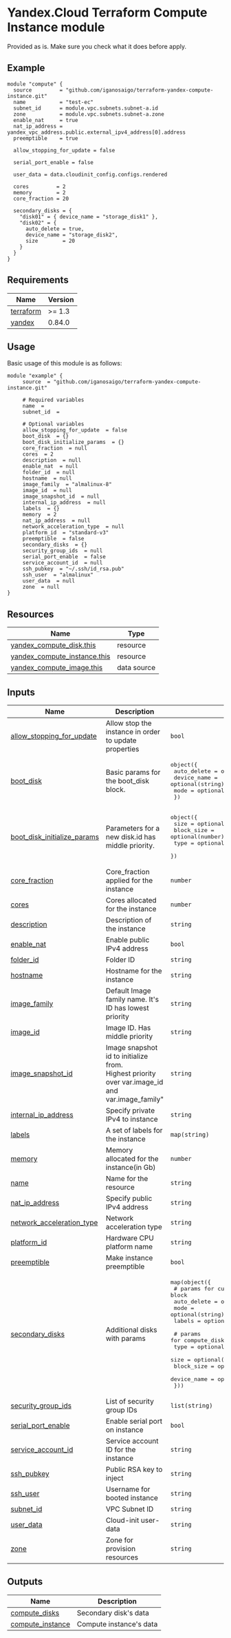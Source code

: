 # Yandex.Cloud Terraform Compute Instance module
Provided as is. Make sure you check what it does before apply.
<!-- BEGIN_TF_DOCS -->

## Example

```hcl
module "compute" {
  source         = "github.com/iganosaigo/terraform-yandex-compute-instance.git"
  name           = "test-ec"
  subnet_id      = module.vpc.subnets.subnet-a.id
  zone           = module.vpc.subnets.subnet-a.zone
  enable_nat     = true
  nat_ip_address = yandex_vpc_address.public.external_ipv4_address[0].address
  preemptible    = true

  allow_stopping_for_update = false

  serial_port_enable = false

  user_data = data.cloudinit_config.configs.rendered

  cores         = 2
  memory        = 2
  core_fraction = 20

  secondary_disks = {
    "disk01" = { device_name = "storage_disk1" },
    "disk02" = {
      auto_delete = true,
      device_name = "storage_disk2",
      size        = 20
    }
  }
}

```

## Requirements

| Name | Version |
|------|---------|
| <a name="requirement_terraform"></a> [terraform](#requirement\_terraform) | >= 1.3 |
| <a name="requirement_yandex"></a> [yandex](#requirement\_yandex) | 0.84.0 |

## Usage
Basic usage of this module is as follows:

```hcl
module "example" {
	 source  = "github.com/iganosaigo/terraform-yandex-compute-instance.git"

	 # Required variables
	 name  = 
	 subnet_id  = 

	 # Optional variables
	 allow_stopping_for_update  = false
	 boot_disk  = {}
	 boot_disk_initialize_params  = {}
	 core_fraction  = null
	 cores  = 2
	 description  = null
	 enable_nat  = null
	 folder_id  = null
	 hostname  = null
	 image_family  = "almalinux-8"
	 image_id  = null
	 image_snapshot_id  = null
	 internal_ip_address  = null
	 labels  = {}
	 memory  = 2
	 nat_ip_address  = null
	 network_acceleration_type  = null
	 platform_id  = "standard-v3"
	 preemptible  = false
	 secondary_disks  = {}
	 security_group_ids  = null
	 serial_port_enable  = false
	 service_account_id  = null
	 ssh_pubkey  = "~/.ssh/id_rsa.pub"
	 ssh_user  = "almalinux"
	 user_data  = null
	 zone  = null
}
```

## Resources

| Name | Type |
|------|------|
| [yandex_compute_disk.this](https://registry.terraform.io/providers/yandex-cloud/yandex/0.84.0/docs/resources/compute_disk) | resource |
| [yandex_compute_instance.this](https://registry.terraform.io/providers/yandex-cloud/yandex/0.84.0/docs/resources/compute_instance) | resource |
| [yandex_compute_image.this](https://registry.terraform.io/providers/yandex-cloud/yandex/0.84.0/docs/data-sources/compute_image) | data source |

## Inputs

| Name | Description | Type | Default | Required |
|------|-------------|------|---------|:--------:|
| <a name="input_allow_stopping_for_update"></a> [allow\_stopping\_for\_update](#input\_allow\_stopping\_for\_update) | Allow stop the instance in order to update properties | `bool` | `false` | no |
| <a name="input_boot_disk"></a> [boot\_disk](#input\_boot\_disk) | Basic params for the boot\_disk block. | <pre>object({<br>    auto_delete = optional(bool)<br>    device_name = optional(string)<br>    mode        = optional(string)<br>  })</pre> | `{}` | no |
| <a name="input_boot_disk_initialize_params"></a> [boot\_disk\_initialize\_params](#input\_boot\_disk\_initialize\_params) | Parameters for a new disk.id has middle priority. | <pre>object({<br>    size       = optional(number)<br>    block_size = optional(number)<br>    type       = optional(string, "network-hdd")<br>  })</pre> | `{}` | no |
| <a name="input_core_fraction"></a> [core\_fraction](#input\_core\_fraction) | Core\_fraction applied for the instance | `number` | `null` | no |
| <a name="input_cores"></a> [cores](#input\_cores) | Cores allocated for the instance | `number` | `2` | no |
| <a name="input_description"></a> [description](#input\_description) | Description of the instance | `string` | `null` | no |
| <a name="input_enable_nat"></a> [enable\_nat](#input\_enable\_nat) | Enable public IPv4 address | `bool` | `null` | no |
| <a name="input_folder_id"></a> [folder\_id](#input\_folder\_id) | Folder ID | `string` | `null` | no |
| <a name="input_hostname"></a> [hostname](#input\_hostname) | Hostname for the instance | `string` | `null` | no |
| <a name="input_image_family"></a> [image\_family](#input\_image\_family) | Default Image family name. It's ID has lowest priority | `string` | `"almalinux-8"` | no |
| <a name="input_image_id"></a> [image\_id](#input\_image\_id) | Image ID. Has middle priority | `string` | `null` | no |
| <a name="input_image_snapshot_id"></a> [image\_snapshot\_id](#input\_image\_snapshot\_id) | Image snapshot id to initialize from.<br>Highest priority over var.image\_id<br>and var.image\_family" | `string` | `null` | no |
| <a name="input_internal_ip_address"></a> [internal\_ip\_address](#input\_internal\_ip\_address) | Specify private IPv4 to instance | `string` | `null` | no |
| <a name="input_labels"></a> [labels](#input\_labels) | A set of labels for the instance | `map(string)` | `{}` | no |
| <a name="input_memory"></a> [memory](#input\_memory) | Memory allocated for the instance(in Gb) | `number` | `2` | no |
| <a name="input_name"></a> [name](#input\_name) | Name for the resource | `string` | n/a | yes |
| <a name="input_nat_ip_address"></a> [nat\_ip\_address](#input\_nat\_ip\_address) | Specify public IPv4 address | `string` | `null` | no |
| <a name="input_network_acceleration_type"></a> [network\_acceleration\_type](#input\_network\_acceleration\_type) | Network acceleration type | `string` | `null` | no |
| <a name="input_platform_id"></a> [platform\_id](#input\_platform\_id) | Hardware CPU platform name | `string` | `"standard-v3"` | no |
| <a name="input_preemptible"></a> [preemptible](#input\_preemptible) | Make instance preemptible | `bool` | `false` | no |
| <a name="input_secondary_disks"></a> [secondary\_disks](#input\_secondary\_disks) | Additional disks with params | <pre>map(object({<br>    # params for cumpute_instance secondary_disk block<br>    auto_delete = optional(bool, false)<br>    mode        = optional(string)<br>    labels      = optional(map(string), {})<br><br>    # params for compute_disk resource<br>    type        = optional(string, "network-hdd")<br>    size        = optional(number, 10)<br>    block_size  = optional(number, 4096)<br>    device_name = optional(string)<br>  }))</pre> | `{}` | no |
| <a name="input_security_group_ids"></a> [security\_group\_ids](#input\_security\_group\_ids) | List of security group IDs | `list(string)` | `null` | no |
| <a name="input_serial_port_enable"></a> [serial\_port\_enable](#input\_serial\_port\_enable) | Enable serial port on instance | `bool` | `false` | no |
| <a name="input_service_account_id"></a> [service\_account\_id](#input\_service\_account\_id) | Service account ID for the instance | `string` | `null` | no |
| <a name="input_ssh_pubkey"></a> [ssh\_pubkey](#input\_ssh\_pubkey) | Public RSA key to inject | `string` | `"~/.ssh/id_rsa.pub"` | no |
| <a name="input_ssh_user"></a> [ssh\_user](#input\_ssh\_user) | Username for booted instance | `string` | `"almalinux"` | no |
| <a name="input_subnet_id"></a> [subnet\_id](#input\_subnet\_id) | VPC Subnet ID | `string` | n/a | yes |
| <a name="input_user_data"></a> [user\_data](#input\_user\_data) | Cloud-init user-data | `string` | `null` | no |
| <a name="input_zone"></a> [zone](#input\_zone) | Zone for provision resources | `string` | `null` | no |

## Outputs

| Name | Description |
|------|-------------|
| <a name="output_compute_disks"></a> [compute\_disks](#output\_compute\_disks) | Secondary disk's data |
| <a name="output_compute_instance"></a> [compute\_instance](#output\_compute\_instance) | Compute instance's data |
<!-- END_TF_DOCS -->


